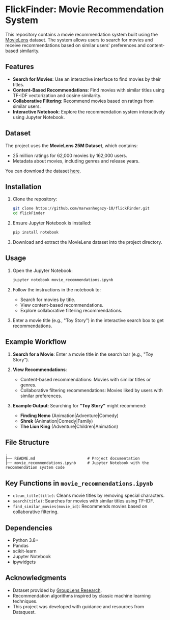 # FlickFinder: Movie Recommendation System

This repository contains a movie recommendation system built using the [MovieLens](https://grouplens.org/datasets/movielens/) dataset. The system allows users to search for movies and receive recommendations based on similar users' preferences and content-based similarity.

## Features

- **Search for Movies**: Use an interactive interface to find movies by their titles.
- **Content-Based Recommendations**: Find movies with similar titles using TF-IDF vectorization and cosine similarity.
- **Collaborative Filtering**: Recommend movies based on ratings from similar users.
- **Interactive Notebook**: Explore the recommendation system interactively using Jupyter Notebook.

## Dataset

The project uses the **MovieLens 25M Dataset**, which contains:
- 25 million ratings for 62,000 movies by 162,000 users.
- Metadata about movies, including genres and release years.

You can download the dataset [here](https://files.grouplens.org/datasets/movielens/ml-25m.zip).

## Installation

1. Clone the repository:
   ```bash
   git clone https://github.com/marwanhegazy-10/flickFinder.git
   cd flickFinder
   ```

2. Ensure Jupyter Notebook is installed:
   ```bash
   pip install notebook
   ```

3. Download and extract the MovieLens dataset into the project directory.

## Usage

1. Open the Jupyter Notebook:
   ```bash
   jupyter notebook movie_recommendations.ipynb
   ```

2. Follow the instructions in the notebook to:
   - Search for movies by title.
   - View content-based recommendations.
   - Explore collaborative filtering recommendations.

3. Enter a movie title (e.g., "Toy Story") in the interactive search box to get recommendations.

## Example Workflow

1. **Search for a Movie**:
   Enter a movie title in the search bar (e.g., "Toy Story").

2. **View Recommendations**:
   - Content-based recommendations: Movies with similar titles or genres.
   - Collaborative filtering recommendations: Movies liked by users with similar preferences.

3. **Example Output**:
   Searching for **"Toy Story"** might recommend:
   - **Finding Nemo** (Animation|Adventure|Comedy)
   - **Shrek** (Animation|Comedy|Family)
   - **The Lion King** (Adventure|Children|Animation)

## File Structure

```
.
├── README.md                       # Project documentation
├── movie_recommendations.ipynb     # Jupyter Notebook with the recommendation system code
```

## Key Functions in `movie_recommendations.ipynb`

- `clean_title(title)`: Cleans movie titles by removing special characters.
- `search(title)`: Searches for movies with similar titles using TF-IDF.
- `find_similar_movies(movie_id)`: Recommends movies based on collaborative filtering.

## Dependencies

- Python 3.8+
- Pandas
- scikit-learn
- Jupyter Notebook
- ipywidgets

## Acknowledgments

- Dataset provided by [GroupLens Research](https://grouplens.org/).
- Recommendation algorithms inspired by classic machine learning techniques.
- This project was developed with guidance and resources from Dataquest.
